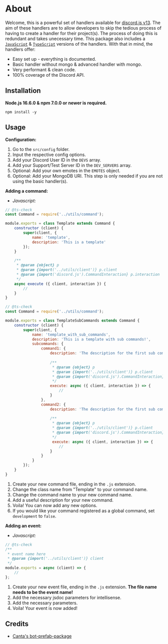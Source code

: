 # About

Welcome, this is a powerful set of handlers available for [discord.js v13](https://www.npmjs.com/package/discord.js "https://www.npmjs.com/package/discord.js"). The aim of these handlers are to allow developers to skip the tedious process of having to create a handler for their project(s). The process of doing this is redundant and takes unecessary time. This package also includes a [`JavaScript`](javascript) & [`TypeScript`](typescript) versions of the handlers. With that in mind, the handlers offer:

- Easy set up - everything is documented.
- Basic handler without mongo & advanced handler with mongo.
- Very performant & clean code.
- 100% coverage of the Discord API.

## Installation

**Node.js 16.6.0 & npm 7.0.0 or newer is required.**  

```sh-session
npm install -y
```

## Usage
**Configuration:**
1. Go to the `src/config` folder.
2. Input the respective config options.
3. Add your Discord User ID in the `DEVS` array.
4. Add your Support/Test Server ID in the `DEV_SERVERS` array.
5. Optional: Add your own emotes in the `EMOTES` object.
6. Optional: Add your MongoDB URI. This step is only needed if you are not using the basic handler(s).

**Adding a command:**
- *Javascript:*
```js
// @ts-check
const Command = require('../utils/command');

module.exports = class Template extends Command {
    constructor (client) {
        super(client, {
            name: 'template',
            description: 'This is a template'
        });
    }

    /**
     * @param {object} p
     * @param {import('../utils/client')} p.client
     * @param {import('discord.js').CommandInteraction} p.interaction
     */
    async execute ({ client, interaction }) {
        // 
    }
}
```
```js
// @ts-check
const Command = require('../utils/command');

module.exports = class TemplateSubCommands extends Command {
    constructor (client) {
        super(client, {
            name: 'template_with_sub_commands',
            description: 'This is a template with sub commands!',
            subcommands: {
                command1: {
                    description: 'The description for the first sub command.',
                    
                    /**
                     * @param {object} p
                     * @param {import('../utils/client')} p.client
                     * @param {import('discord.js').CommandInteraction} p.interaction
                     */
                    execute: async ({ client, interaction }) => {
                        //
                    }
                },
                command2: {
                    description: 'The description for the first sub command.',
                    
                    /**
                     * @param {object} p
                     * @param {import('../utils/client')} p.client
                     * @param {import('discord.js').CommandInteraction} p.interaction
                     */
                     execute: async ({ client, interaction }) => {
                        //
                    }
                }
            }
        });
    }
}
```
1. Create your new command file, ending in the `.js` extension.
2. Change the class name from "Template" to your command name.
3. Change the command name to your new command name.
4. Add a useful description for your new command.
5. Voila! You can now add any new options.
6. If you would like your command registered as a global command, set `development` to `false`.

**Adding an event:**
- *Javascript:*
```js
// @ts-check
/**
 * event name here
 * @param {import('../utils/client')} client
 */
module.exports = async (client) => {
    //
};
```
1. Create your new event file, ending in the `.js` extension. **The file name needs to be the event name!**
2. Add the necessary jsdoc parameters for intellisense.
3. Add the necessary parameters.
5. Voila! Your event is now added!

## Credits
- [Canta's bot-prefab-package](https://npmjs.org/package/bot-prefab-package "https://npmjs.org/package/bot-prefab-package")
